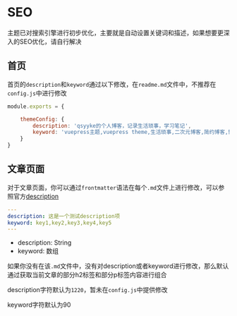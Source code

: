 # SEO

主题已对搜索引擎进行初步优化，主要就是自动设置关键词和描述，如果想要更深入的SEO优化，请自行解决



## 首页

首页的`description`和`keyword`通过以下修改，在`readme.md`文件中，不推荐在`config.js`中进行修改



```js
module.exports = {

    themeConfig: {
        description: 'qsyyke的个人博客，记录生活琐事，学习笔记',
        keyword: 'vuepress主题,vuepress theme,生活琐事,二次元博客,简约博客,博客主题,静态主题'
    }
}
```





## 文章页面

对于文章页面，你可以通过`frontmatter`语法在每个`.md`文件上进行修改，可以参照官方<a href="https://v2.vuepress.vuejs.org/zh/reference/config.html#description">description</a>



```yaml
---
description: 这是一个测试description项
keyword: key1,key2,key3,key4,key5
---
```

- description: String
- keyword: 数组



如果你没有在该`.md`文件中，没有对description或者keyword进行修改，那么默认通过获取当前文章的部分h2标签和部分p标签内容进行组合

description字符默认为`1220`，暂未在`config.js`中提供修改

keyword字符默认为90



